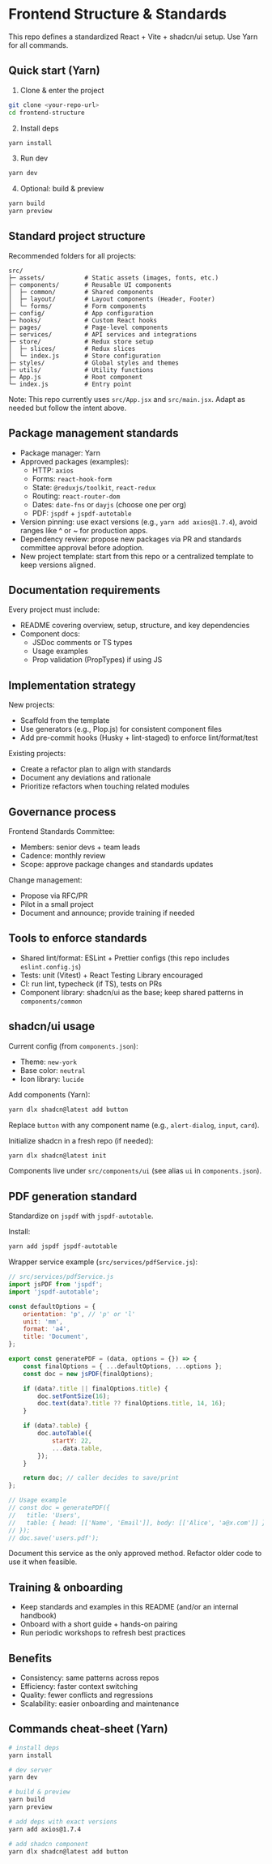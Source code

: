 # Frontend Structure & Standards

This repo defines a standardized React + Vite + shadcn/ui setup. Use Yarn for all commands.

## Quick start (Yarn)

1) Clone & enter the project
```bash
git clone <your-repo-url>
cd frontend-structure
```

2) Install deps
```bash
yarn install
```

3) Run dev
```bash
yarn dev
```

4) Optional: build & preview
```bash
yarn build
yarn preview
```

## Standard project structure

Recommended folders for all projects:

```
src/
├─ assets/           # Static assets (images, fonts, etc.)
├─ components/       # Reusable UI components
│  ├─ common/        # Shared components
│  ├─ layout/        # Layout components (Header, Footer)
│  └─ forms/         # Form components
├─ config/           # App configuration
├─ hooks/            # Custom React hooks
├─ pages/            # Page-level components
├─ services/         # API services and integrations
├─ store/            # Redux store setup
│  ├─ slices/        # Redux slices
│  └─ index.js       # Store configuration
├─ styles/           # Global styles and themes
├─ utils/            # Utility functions
├─ App.js            # Root component
└─ index.js          # Entry point
```

Note: This repo currently uses `src/App.jsx` and `src/main.jsx`. Adapt as needed but follow the intent above.

## Package management standards

- Package manager: Yarn
- Approved packages (examples):
	- HTTP: `axios`
	- Forms: `react-hook-form`
	- State: `@reduxjs/toolkit`, `react-redux`
	- Routing: `react-router-dom`
	- Dates: `date-fns` or `dayjs` (choose one per org)
	- PDF: `jspdf` + `jspdf-autotable`
- Version pinning: use exact versions (e.g., `yarn add axios@1.7.4`), avoid ranges like ^ or ~ for production apps.
- Dependency review: propose new packages via PR and standards committee approval before adoption.
- New project template: start from this repo or a centralized template to keep versions aligned.

## Documentation requirements

Every project must include:
- README covering overview, setup, structure, and key dependencies
- Component docs:
	- JSDoc comments or TS types
	- Usage examples
	- Prop validation (PropTypes) if using JS

## Implementation strategy

New projects:
- Scaffold from the template
- Use generators (e.g., Plop.js) for consistent component files
- Add pre-commit hooks (Husky + lint-staged) to enforce lint/format/test

Existing projects:
- Create a refactor plan to align with standards
- Document any deviations and rationale
- Prioritize refactors when touching related modules

## Governance process

Frontend Standards Committee:
- Members: senior devs + team leads
- Cadence: monthly review
- Scope: approve package changes and standards updates

Change management:
- Propose via RFC/PR
- Pilot in a small project
- Document and announce; provide training if needed

## Tools to enforce standards

- Shared lint/format: ESLint + Prettier configs (this repo includes `eslint.config.js`)
- Tests: unit (Vitest) + React Testing Library encouraged
- CI: run lint, typecheck (if TS), tests on PRs
- Component library: shadcn/ui as the base; keep shared patterns in `components/common`

## shadcn/ui usage

Current config (from `components.json`):
- Theme: `new-york`
- Base color: `neutral`
- Icon library: `lucide`

Add components (Yarn):
```bash
yarn dlx shadcn@latest add button
```
Replace `button` with any component name (e.g., `alert-dialog`, `input`, `card`).

Initialize shadcn in a fresh repo (if needed):
```bash
yarn dlx shadcn@latest init
```

Components live under `src/components/ui` (see alias `ui` in `components.json`).

## PDF generation standard

Standardize on `jspdf` with `jspdf-autotable`.

Install:
```bash
yarn add jspdf jspdf-autotable
```

Wrapper service example (`src/services/pdfService.js`):
```javascript
// src/services/pdfService.js
import jsPDF from 'jspdf';
import 'jspdf-autotable';

const defaultOptions = {
	orientation: 'p', // 'p' or 'l'
	unit: 'mm',
	format: 'a4',
	title: 'Document',
};

export const generatePDF = (data, options = {}) => {
	const finalOptions = { ...defaultOptions, ...options };
	const doc = new jsPDF(finalOptions);

	if (data?.title || finalOptions.title) {
		doc.setFontSize(16);
		doc.text(data?.title ?? finalOptions.title, 14, 16);
	}

	if (data?.table) {
		doc.autoTable({
			startY: 22,
			...data.table,
		});
	}

	return doc; // caller decides to save/print
};

// Usage example
// const doc = generatePDF({
//   title: 'Users',
//   table: { head: [['Name', 'Email']], body: [['Alice', 'a@x.com']] },
// });
// doc.save('users.pdf');
```

Document this service as the only approved method. Refactor older code to use it when feasible.

## Training & onboarding

- Keep standards and examples in this README (and/or an internal handbook)
- Onboard with a short guide + hands-on pairing
- Run periodic workshops to refresh best practices

## Benefits

- Consistency: same patterns across repos
- Efficiency: faster context switching
- Quality: fewer conflicts and regressions
- Scalability: easier onboarding and maintenance

## Commands cheat‑sheet (Yarn)

```bash
# install deps
yarn install

# dev server
yarn dev

# build & preview
yarn build
yarn preview

# add deps with exact versions
yarn add axios@1.7.4

# add shadcn component
yarn dlx shadcn@latest add button
```
